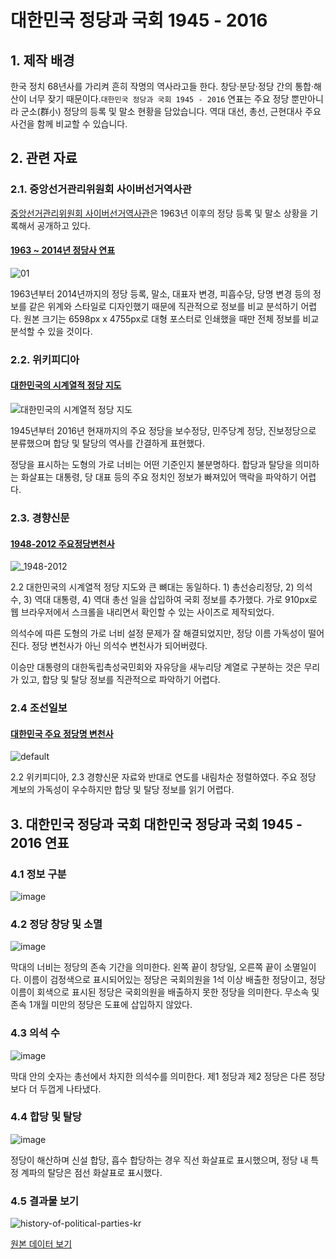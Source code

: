 # 대한민국 정당과 국회 1945 - 2016

## 1. 제작 배경
한국 정치 68년사를 가리켜 흔히 작명의 역사라고들 한다. 창당·분당·정당 간의 통합·해산이 너무 잦기 때문이다.`대한민국 정당과 국회 1945 - 2016` 연표는 주요 정당 뿐만아니라 군소(群小) 정당의 등록 및 말소 현황을 담았습니다.  역대 대선, 총선, 근현대사 주요 사건을 함께 비교할 수 있습니다.

## 2. 관련 자료 
### 2.1. 중앙선거관리위원회 사이버선거역사관
[중앙선거관리위원회 사이버선거역사관](http://theme.archives.go.kr/next/rule/sub3_04.do)은 1963년 이후의 정당 등록 및 말소 상황을 기록해서 공개하고 있다.

#### [1963 ~ 2014년 정당사 연표](http://museum.nec.go.kr/images/vote/map.jpg)
![01](https://cloud.githubusercontent.com/assets/10662388/16893339/a86f75e8-4b6f-11e6-9bd7-e63a64c60a33.png)

1963년부터 2014년까지의 정당 등록, 말소, 대표자 변경, 피흡수당, 당명 변경 등의 정보를 같은 위계와 스타일로 디자인했기 때문에 직관적으로 정보를 비교 분석하기 어렵다. 원본 크기는 6598px x 4755px로 대형 포스터로 인쇄했을 때만 전체 정보를 비교 분석할 수 있을 것이다.

### 2.2. 위키피디아
#### [대한민국의 시계열적 정당 지도](https://ko.wikipedia.org/wiki/%EB%8C%80%ED%95%9C%EB%AF%BC%EA%B5%AD%EC%9D%98_%EB%AF%BC%EC%A3%BC%EB%8B%B9%EA%B3%84_%EC%A0%95%EB%8B%B9#/media/File:Political_parties_of_south_korea.svg)
![대한민국의 시계열적 정당 지도](https://upload.wikimedia.org/wikipedia/commons/thumb/e/e3/Political_parties_of_south_korea.svg/900px-Political_parties_of_south_korea.svg.png)

1945년부터 2016년 현재까지의 주요 정당을 보수정당, 민주당계 정당, 진보정당으로 분류했으며 합당 및 탈당의 역사를 간결하게 표현했다. 

정당을 표시하는 도형의 가로 너비는 어떤 기준인지 불분명하다. 합당과 탈당을 의미하는 화살표는 대통령, 당 대표 등의 주요 정치인 정보가 빠져있어 맥락을 파악하기 어렵다.

### 2.3. 경향신문
#### [1948-2012 주요정당변천사](http://www.khan.co.kr/election/choice2012/news/infographic.html)

![_1948-2012](https://cloud.githubusercontent.com/assets/10662388/16893821/a3868e04-4b7e-11e6-9e64-9c20ba5ba1f0.png)

2.2 대한민국의 시계열적 정당 지도와 큰 뼈대는 동일하다. 1) 총선승리정당, 2) 의석 수, 3) 역대 대통령, 4) 역대 총선 일을 삽입하여 국회 정보를 추가했다. 가로 910px로 웹 브라우저에서 스크롤을 내리면서 확인할 수 있는 사이즈로 제작되었다. 

의석수에 따른 도형의 가로 너비 설정 문제가 잘 해결되었지만, 정당 이름 가독성이 떨어진다. 정당 변천사가 아닌 의석수 변천사가 되어버렸다. 

이승만 대통령의 대한독립촉성국민회와 자유당을 새누리당 계열로 구분하는 것은 무리가 있고, 합당 및 탈당 정보를 직관적으로 파악하기 어렵다. 

### 2.4 조선일보
#### [대한민국 주요 정당명 변천사](http://thestory.chosun.com/site/data/html_dir/2016/03/28/2016032802246.html)
![default](https://cloud.githubusercontent.com/assets/10662388/16893822/adb14db0-4b7e-11e6-967a-532b78d235bf.jpg)

2.2 위키피디아, 2.3 경향신문 자료와 반대로 연도를 내림차순 정렬하였다. 주요 정당 계보의 가독성이 우수하지만 합당 및 탈당 정보를 읽기 어렵다.

## 3. 대한민국 정당과 국회 대한민국 정당과 국회 1945 - 2016 연표
### 4.1 정보 구분
![image](https://cloud.githubusercontent.com/assets/10662388/16893715/8ebcb85c-4b7b-11e6-8340-ac4fb074d62e.png)


### 4.2 정당 창당 및 소멸
![image](https://cloud.githubusercontent.com/assets/10662388/16893642/7c9ef83a-4b79-11e6-88f4-a42af4fc19e7.png)

막대의 너비는 정당의 존속 기간을 의미한다. 왼쪽 끝이 창당일, 오른쪽 끝이 소멸일이다. 이름이 검정색으로 표시되어있는 정당은 국회의원을 1석 이상 배출한 정당이고, 정당 이름이 회색으로 표시된 정당은 국회의원을 배출하지 못한 정당을 의미한다. 무소속 및 존속 1개월 미만의 정당은 도표에 삽입하지 않았다. 

### 4.3 의석 수
![image](https://cloud.githubusercontent.com/assets/10662388/16893660/3a939efe-4b7a-11e6-9fff-4851b1d8467b.png)

 막대  안의 숫자는 총선에서 차지한 의석수를 의미한다. 제1 정당과 제2 정당은 다른 정당보다 더 두껍게 나타냈다.


### 4.4 합당 및 탈당

![image](https://cloud.githubusercontent.com/assets/10662388/16893805/253704a2-4b7e-11e6-969d-601d43bce1cd.png)

 정당이 해산하며 신설 합당, 흡수 합당하는 경우 직선 화살표로 표시했으며, 정당 내 특정 계파의 탈당은 점선 화살표로 표시했다.

### 4.5 결과물 보기
![history-of-political-parties-kr](https://cloud.githubusercontent.com/assets/10662388/16893429/998f3768-4b72-11e6-9db3-72d24f6bc6d6.jpg)
	
[원본 데이터 보기](https://docs.google.com/spreadsheets/d/1oOpRwU4IlL6gyMxMq8kw_dl2LDBsT9o0bssZW5cXs00/edit#gid=0)


	
